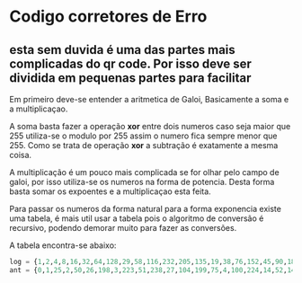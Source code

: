 # Codigo corretores de Erro

esta sem duvida é uma das partes mais complicadas do qr code. Por isso deve ser dividida 
em pequenas partes para facilitar
-------------

Em primeiro deve-se entender a aritmetica de Galoi,
Basicamente a soma e a multiplicaçao.

A soma basta fazer a operação **xor** entre dois numeros caso seja maior que 255 utiliza-se o modulo por 255
assim o numero fica sempre menor que 255. Como se trata de operação **xor** a subtração é exatamente a mesma coisa.

A multiplicação é um pouco mais complicada se for olhar pelo campo de galoi, por isso utiliza-se os numeros na forma de potencia.
Desta forma basta somar os expoentes e a multiplicaçao esta feita.

Para passar os numeros da forma natural para a forma exponencia existe uma tabela, é mais util usar a tabela pois o algoritmo de conversão é recursivo, podendo demorar muito
para fazer as conversões.

A tabela encontra-se abaixo:

```python
log = {1,2,4,8,16,32,64,128,29,58,116,232,205,135,19,38,76,152,45,90,180,117,234,201,143,3,6,12,24,48,96,192,157,39,78,156,37,74,148,53,106,212,181,119,238,193,159,35,70,140,5,10,20,40,80,160,93,186,105,210,185,111,222,161,95,190,97,194,153,47,94,188,101,202,137,15,30,60,120,240,253,231,211,187,107,214,177,127,254,225,223,163,91,182,113,226,217,175,67,134,17,34,68,136,13,26,52,104,208,189,103,206,129,31,62,124,248,237,199,147,59,118,236,197,151,51,102,204,133,23,46,92,184,109,218,169,79,158,33,66,132,21,42,84,168,77,154,41,82,164,85,170,73,146,57,114,228,213,183,115,230,209,191,99,198,145,63,126,252,229,215,179,123,246,241,255,227,219,171,75,150,49,98,196,149,55,110,220,165,87,174,65,130,25,50,100,200,141,7,14,28,56,112,224,221,167,83,166,81,162,89,178,121,242,249,239,195,155,43,86,172,69,138,9,18,36,72,144,61,122,244,245,247,243,251,235,203,139,11,22,44,88,176,125,250,233,207,131,27,54,108,216,173,71,142,1};
ant = {0,1,25,2,50,26,198,3,223,51,238,27,104,199,75,4,100,224,14,52,141,239,129,28,193,105,248,200,8,76,113,5,138,101,47,225,36,15,33,53,147,142,218,240,18,130,69,29,181,194,125,106,39,249,185,201,154,9,120,77,228,114,166,6,191,139,98,102,221,48,253,226,152,37,179,16,145,34,136,54,208,148,206,143,150,219,189,241,210,19,92,131,56,70,64,30,66,182,163,195,72,126,110,107,58,40,84,250,133,186,61,202,94,155,159,10,21,121,43,78,212,229,172,115,243,167,87,7,112,192,247,140,128,99,13,103,74,222,237,49,197,254,24,227,165,153,119,38,184,180,124,17,68,146,217,35,32,137,46,55,63,209,91,149,188,207,205,144,135,151,178,220,252,190,97,242,86,211,171,20,42,93,158,132,60,57,83,71,109,65,162,31,45,67,216,183,123,164,118,196,23,73,236,127,12,111,246,108,161,59,82,41,157,85,170,251,96,134,177,187,204,62,90,203,89,95,176,156,169,160,81,11,245,22,235,122,117,44,215,79,174,213,233,230,231,173,232,116,214,244,234,168,80,88,175};
```

